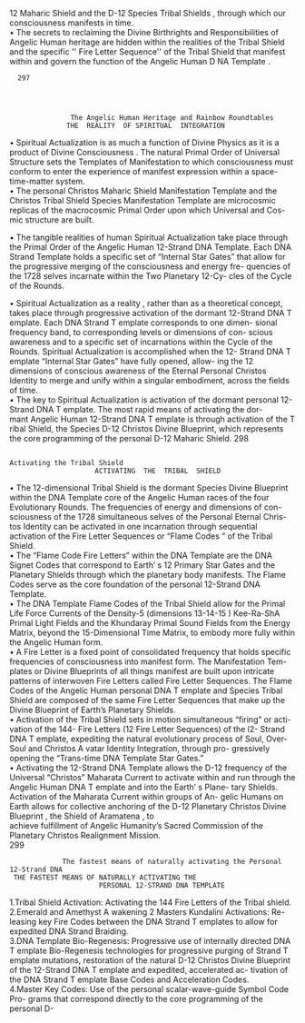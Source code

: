 12 Maharic Shield  and the D-12 Species Tribal Shields , through which
            our consciousness manifests in time.  
    • The secrets to reclaiming the Divine Birthrights and Responsibilities  of
        Angelic Human heritage are hidden within the realities of the Tribal
          Shield and  the specific '' Fire Letter Sequence''  of the Tribal Shield that
         manifest within and govern the function  of the Angelic Human D NA
           Template .                                                                                            
     
     
     
      297  
                                                                                                                                                 

                                           
                     
                   The Angelic Human Heritage and Rainbow Roundtables
                  THE  REALITY  OF SPIRITUAL  INTEGRATION  
• Spiritual Actualization  is as much a function of Divine Physics  as it is a
    product of Divine Consciousness . The natural Primal Order of Universal
    Structure sets the Templates of Manifestation  to which consciousness
     must conform  to enter the experience of manifest expression within a
      space-time-matter system.  
• The personal Christos Maharic Shield Manifestation Template and the
     Christos Tribal Shield Species Manifestation Template are microcosmic
      replicas of the macrocosmic Primal Order upon which Universal and Cos-
        mic structure are built.  
 
• The tangible realities of human Spiritual Actualization take place through
     the Primal Order of the Angelic Human 12-Strand DNA Template.
      Each DNA Strand Template  holds a specific set of “Internal Star Gates”
       that allow for the progressive merging of the consciousness and energy fre-
     quencies of the 1728 selves  incarnate within the Two Planetary 12-Cy-
        cles of the Cycle of the Rounds.  
 
• Spiritual Actualization as a reality , rather than as a theoretical concept,
     takes place through progressive activation  of the dormant 12-Strand
     DNA  T emplate.  Each DNA  Strand T emplate corresponds to one dimen-
     sional frequency band, to corresponding levels or dimensions of con-
      scious awareness and to a specific set of incarnations  within the Cycle
     of the Rounds. Spiritual Actualization is accomplished when the 12-
     Strand DNA  T emplate “Internal Star Gates”  have fully opened, allow-
     ing the 12 dimensions  of conscious awareness of the Eternal Personal
      Christos Identity to merge and unify within a singular embodiment, across
        the fields of time.  
• The key to  Spiritual Actualization  is activation of the dormant personal
      12-Strand DNA  T emplate. The most rapid means  of activating the dor-                                                                                                                                             
     mant Angelic Human 12-Strand DNA  T emplate is through activation of
     the T ribal Shield,  the Species D-12 Christos Divine Blueprint, which
     represents the core programming  of the personal D-12 Maharic Shield.
 298                      

                                                                                                                                                  
                                                                                              Activating the Tribal Shield
                         ACTIVATING  THE  TRIBAL  SHIELD  
 •  The 12-dimensional Tribal Shield  is the dormant Species Divine Blueprint
       within the DNA Template core  of the Angelic Human races of the four
            Evolutionary Rounds. The frequencies of energy and dimensions of con-
        sciousness of the 1728 simultaneous selves  of the Personal Eternal Chris-
     tos Identity can be activated in one incarnation  through  sequential
     activation of the Fire Letter Sequences or “Flame Codes ” of the Tribal
          Shield.  
  • The “Flame Code Fire Letters” within the DNA Template are the DNA
      Signet Codes  that correspond to Earth’ s 12 Primary Star Gates  and the
      Planetary Shields  through which the planetary body manifests. The
        Flame Codes serve as the core foundation of the personal 12-Strand DNA
        Template.  
   • The DNA Template Flame Codes of the Tribal Shield allow for the Primal
      Life Force Currents of the Density-5 (dimensions 13-14-15 ) Kee-Ra-ShA
     Primal Light Fields  and the Khundaray Primal Sound Fields  from the
      Energy Matrix, beyond the 15-Dimensional Time Matrix, to embody
        more fully within the Angelic Human form.  
  • A Fire Letter is a fixed point of consolidated frequency  that holds specific
       frequencies of consciousness into manifest form. The Manifestation Tem-
        plates  or Divine Blueprints of all things  manifest are built upon intricate
       patterns of interwoven Fire Letters called Fire Letter Sequences. The
        Flame Codes of the Angelic Human personal DNA  T emplate and Species
        Tribal Shield are composed of the same  Fire Letter Sequences  that make
           up the Divine Blueprint of Earth’s Planetary  Shields.  
    • Activation of the Tribal Shield sets in motion simultaneous “firing” or acti-
      vation of the 144- Fire Letters  (12 Fire Letter Sequences)  of the l2-
       Strand DNA  T emplate, expediting the natural evolutionary process of
        Soul, Over-Soul and Christos A vatar Identity Integration, through pro-
          gressively opening the “Trans-time DNA Template Star Gates.”  
     • Activating the 12-Strand DNA Template allows the D-12 frequency of the
      Universal “Christos” Maharata Current  to activate within and run
      through the Angelic Human DNA  T emplate and into the Earth’ s Plane-
        tary Shields.  Activation of the Maharata Current within groups of An-
        gelic Humans on Earth allows for collective anchoring  of the D-12
   Planetary Christos Divine Blueprint , the Shield of Aramatena , to          
 achieve fulfillment of Angelic Humanity’s Sacred Commission  of the
        Planetary Christos Realignment  Mission.  
    299  

   
                 The fastest means of naturally activating the Personal 12-Strand DNA        
     THE FASTEST MEANS OF NATURALLY ACTIVATING THE
                          PERSONAL 12-STRAND DNA TEMPLATE  
  
  1.Tribal Shield Activation: Activating the 144 Fire Letters of the Tribal
      shield.  
   2.Emerald and Amethyst A wakening 2 Masters Kundalini Activations: Re-
     leasing key Fire Codes  between the DNA  Strand T emplates to allow for
        expedited DNA Strand Braiding.  
3.DNA Template Bio-Regenesis: Progressive use of internally directed DNA
       T emplate Bio-Regenesis technologies for progressive purging of Strand
             T emplate mutations, restoration of the natural D-12 Christos Divine
    Blueprint of the 12-Strand DNA  T emplate and expedited, accelerated ac-
        tivation of the DNA  Strand T emplate Base Codes and Acceleration
           Codes.  
 4.Master Key Codes: Use of the personal scalar-wave-guide Symbol Code Pro-
    grams that correspond directly to the core programming of the personal D-